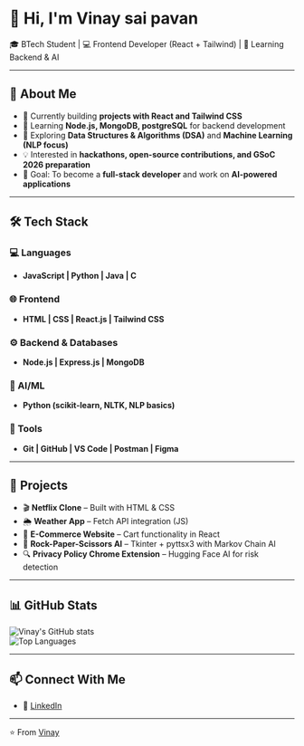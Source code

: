 # 👋 Hi, I'm Vinay sai pavan 

🎓 BTech Student | 💻 Frontend Developer (React + Tailwind) | 🌱 Learning Backend & AI  

---

## 🚀 About Me  
- 🔭 Currently building **projects with React and Tailwind CSS**  
- 🌱 Learning **Node.js, MongoDB, postgreSQL** for backend development  
- 📘 Exploring **Data Structures & Algorithms (DSA)** and **Machine Learning (NLP focus)**  
- 💡 Interested in **hackathons, open-source contributions, and GSoC 2026 preparation**  
- 🎯 Goal: To become a **full-stack developer** and work on **AI-powered applications**  

---

## 🛠️ Tech Stack  

### 💻 Languages  
- **JavaScript | Python | Java | C**  

### 🌐 Frontend  
- **HTML | CSS | React.js | Tailwind CSS**  

### ⚙️ Backend & Databases  
- **Node.js | Express.js | MongoDB**  

### 🤖 AI/ML  
- **Python (scikit-learn, NLTK, NLP basics)**  

### 🔧 Tools  
- **Git | GitHub | VS Code | Postman | Figma**  

---

## 📌 Projects  
- 🎬 **Netflix Clone** – Built with HTML & CSS  
- 🌦️ **Weather App** – Fetch API integration (JS)  
- 🛒 **E-Commerce Website** – Cart functionality in React  
- 🧩 **Rock-Paper-Scissors AI** – Tkinter + pyttsx3 with Markov Chain AI  
- 🔍 **Privacy Policy Chrome Extension** – Hugging Face AI for risk detection  

---

## 📊 GitHub Stats  
![Vinay's GitHub stats](https://github-readme-stats.vercel.app/api?username=vinaysaipavan&show_icons=true&theme=tokyonight)  
![Top Languages](https://github-readme-stats.vercel.app/api/top-langs/?username=vinaysaipavan&layout=compact&theme=tokyonight)  

---

## 📫 Connect With Me  
- 💼 [LinkedIn](https://www.linkedin.com/in/vinay-sai-pavan-banduchode/) 

---

⭐️ From [Vinay](https://github.com/vinaysaipavan)  
